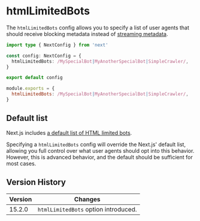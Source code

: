 # htmlLimitedBots

The `htmlLimitedBots` config allows you to specify a list of user agents that should receive blocking metadata instead of [streaming metadata](/docs/app/api-reference/functions/generate-metadata.md#streaming-metadata).

```ts filename="next.config.ts" switcher
import type { NextConfig } from 'next'

const config: NextConfig = {
  htmlLimitedBots: /MySpecialBot|MyAnotherSpecialBot|SimpleCrawler/,
}

export default config
```

```js filename="next.config.js" switcher
module.exports = {
  htmlLimitedBots: /MySpecialBot|MyAnotherSpecialBot|SimpleCrawler/,
}
```

## Default list

Next.js includes [a default list of HTML limited bots](https://github.com/vercel/next.js/blob/canary/packages/next/src/shared/lib/router/utils/html-bots.ts).

Specifying a `htmlLimitedBots` config will override the Next.js' default list, allowing you full control over what user agents should opt into this behavior. However, this is advanced behavior, and the default should be sufficient for most cases.

## Version History

| Version | Changes                              |
| ------- | ------------------------------------ |
| 15.2.0  | `htmlLimitedBots` option introduced. |
